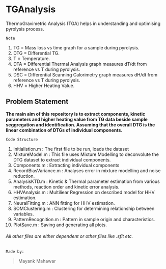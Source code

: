 # TGAnalysis
ThermoGravimetric Analysis (TGA) helps in understanding and optimising pyrolysis process.

    Note
1.  TG = Mass loss vs time graph for a sample during pyrolysis.
2.  DTG = Differential TG.
3.  T = Temperature.
4.  DTA = Differential Thermal Analysis graph measures dT/dt from reference vs T during pyrolysis.
5.  DSC = Differential Scanning Calorimetry graph measures dH/dt from reference vs T during pyrolysis.
6.  HHV = Higher Heating Value.

## Problem Statement
   **The main aim of this repository is to extract components, kinetic parameters and higher heating value from TG data beside sample seggregation and identification. Assuming that the overall DTG is the linear combination of DTGs of individual components.**

    Code Structure
1.  Initialistion.m : The first file to be run, loads the dataset
2.  MixtureModel.m : This file uses Mixture Modelling to deconvolute the DTG dataset to extract individual components.
3.  Components.m : Extracting individual components
4.  RecordBiasVariance.m : Analyses error in mixture modelling and noise reduction.
5.  AnalysisKTD.m : Kinetic & Thermal parameter estimation from various methods, reaction order and kinetic error analysis.
6.  HHVAnalysis.m : Multiliear Regression on described model for HHV estimation.
7.  NeuralFitting.m : ANN fitting for HHV estimation.
8.  SOMClustering.m : Clustering for determining relationship between variables.
9.  PatternRecognition.m : Pattern in sample origin and characteristics.
10. PlotSave.m : Saving and generating all plots.

###### All other files are either dependent or other files like .sfit etc.

    Made by:
> Mayank Mahawar
